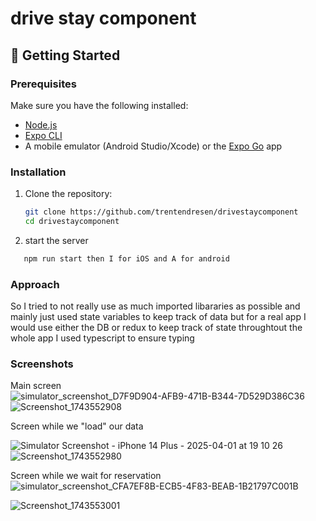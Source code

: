 # drive stay component




## 🚀 Getting Started

### Prerequisites

Make sure you have the following installed:

- [Node.js](https://nodejs.org/)
- [Expo CLI](https://docs.expo.dev/get-started/installation/)
- A mobile emulator (Android Studio/Xcode) or the [Expo Go](https://expo.dev/client) app

### Installation

1. Clone the repository:

   ```sh
   git clone https://github.com/trentendresen/drivestaycomponent
   cd drivestaycomponent
2. start the server 
```sh
   npm run start then I for iOS and A for android
```
### Approach 
So I tried to not really use as much imported libararies as possible and mainly just used state variables to keep track of data but for a real app
 I would use either the DB or redux to keep track of state throughtout the whole app I used typescript to ensure typing 

### Screenshots
Main screen
![simulator_screenshot_D7F9D904-AFB9-471B-B344-7D529D386C36](https://github.com/user-attachments/assets/f721b96f-741c-4c8f-9a74-2a29d45f4a51)
![Screenshot_1743552908](https://github.com/user-attachments/assets/07409898-84a3-4387-bff4-57c2589a68e2)

Screen while we "load" our data

![Simulator Screenshot - iPhone 14 Plus - 2025-04-01 at 19 10 26](https://github.com/user-attachments/assets/fe1560f3-9b24-40d3-aa55-13eae5b257a2)
![Screenshot_1743552980](https://github.com/user-attachments/assets/a10453aa-edc8-4c42-945f-7a946c57f1b1)

Screen while we wait for reservation
![simulator_screenshot_CFA7EF8B-ECB5-4F83-BEAB-1B21797C001B](https://github.com/user-attachments/assets/9fe24ad2-23d1-42bb-bf37-1c5ec90c8a7e)

![Screenshot_1743553001](https://github.com/user-attachments/assets/566234d1-5e3a-48cd-bea7-25bc7bba6a09)

